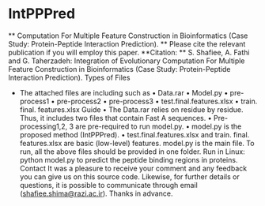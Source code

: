 # IntPPPred
** Computation For Multiple Feature Construction in Bioinformatics (Case Study: Protein-Peptide Interaction Prediction). **
Please cite the relevant publication if you will employ this paper.
**Citation: ** S. Shafiee, A. Fathi and G. Taherzadeh: Integration of Evolutionary Computation For Multiple Feature Construction in Bioinformatics (Case Study: Protein-Peptide Interaction Prediction).
Types of Files
- The attached files are including such as
•	Data.rar
•	Model.py
•	pre-process1
•	pre-process2
•	pre-process3
•	test.final.features.xlsx
•	train. final. features.xlsx
Guide
•	The Data.rar relies on residue by residue. Thus, it includes two files that contain Fast A sequences.
•	Pre-processing1,2, 3 are pre-required to run model.py.
•	model.py is the proposed method (IntPPPred).
•	test.final.features.xlsx and train. final. features.xlsx are basic (low-level) features.
model.py is the main file. To run, all the above files should be provided in one folder. Run in Linux: python model.py to predict the peptide binding regions in proteins.
Contact
It was a pleasure to receive your comment and any feedback you can give us on this source code. Likewise, for further details or questions, it is possible to communicate through email (shafiee.shima@razi.ac.ir). 
Thanks in advance.
